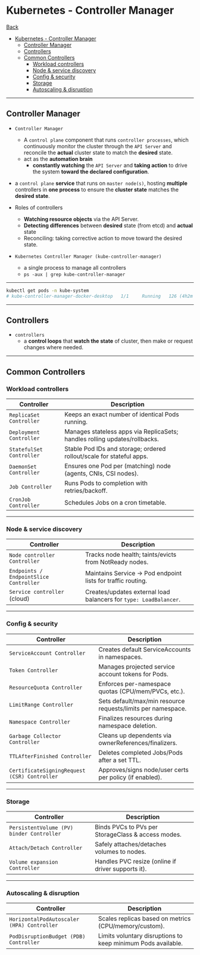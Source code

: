 # Kubernetes - Controller Manager

[Back](../../index.md)

- [Kubernetes - Controller Manager](#kubernetes---controller-manager)
  - [Controller Manager](#controller-manager)
  - [Controllers](#controllers)
  - [Common Controllers](#common-controllers)
    - [Workload controllers](#workload-controllers)
    - [Node \& service discovery](#node--service-discovery)
    - [Config \& security](#config--security)
    - [Storage](#storage)
    - [Autoscaling \& disruption](#autoscaling--disruption)

---

## Controller Manager

- `Controller Manager`

  - A `control plane` component that runs `controller processes`, which continuously monitor the cluster through the `API Server` and reconcile the **actual** cluster state to match the **desired** state.
  - act as the **automation brain**
    - **constantly watching** the `API Server` and **taking action** to drive the system **toward the declared configuration**.

- a `control plane` **service** that runs on `master node(s)`, hosting **multiple** controllers in **one process** to ensure the **cluster state** matches the **desired state**.

- Roles of controllers

  - **Watching resource objects** via the API Server.
  - **Detecting differences** between **desired** state (from etcd) and **actual** state
  - Reconciling: taking corrective action to move toward the desired state.

- `Kubernetes Controller Manager (kube-controller-manager)`

  - a single process to manage all controllers
  - `ps -aux | grep kube-controller-manager`

---

```sh
kubectl get pods -n kube-system
# kube-controller-manager-docker-desktop   1/1     Running   126 (4h2m ago)   148d
```

---

## Controllers

- `controllers`
  - a **control loops** that **watch the state** of cluster, then make or request changes where needed.

---

## Common Controllers

### Workload controllers

| Controller               | Description                                                                |
| ------------------------ | -------------------------------------------------------------------------- |
| `ReplicaSet Controller`  | Keeps an exact number of identical Pods running.                           |
| `Deployment Controller`  | Manages stateless apps via ReplicaSets; handles rolling updates/rollbacks. |
| `StatefulSet Controller` | Stable Pod IDs and storage; ordered rollout/scale for stateful apps.       |
| `DaemonSet Controller`   | Ensures one Pod per (matching) node (agents, CNIs, CSI nodes).             |
| `Job Controller`         | Runs Pods to completion with retries/backoff.                              |
| `CronJob Controller`     | Schedules Jobs on a cron timetable.                                        |

---

### Node & service discovery

| Controller                             | Description                                                       |
| -------------------------------------- | ----------------------------------------------------------------- |
| `Node controller Controller`           | Tracks node health; taints/evicts from NotReady nodes.            |
| `Endpoints / EndpointSlice Controller` | Maintains Service → Pod endpoint lists for traffic routing.       |
| `Service controller` (cloud)           | Creates/updates external load balancers for `type: LoadBalancer`. |

---

### Config & security

| Controller                                   | Description                                                  |
| -------------------------------------------- | ------------------------------------------------------------ |
| `ServiceAccount Controller`                  | Creates default ServiceAccounts in namespaces.               |
| `Token Controller`                           | Manages projected service account tokens for Pods.           |
| `ResourceQuota Controller`                   | Enforces per-namespace quotas (CPU/mem/PVCs, etc.).          |
| `LimitRange Controller`                      | Sets default/max/min resource requests/limits per namespace. |
| `Namespace Controller`                       | Finalizes resources during namespace deletion.               |
| `Garbage Collector Controller`               | Cleans up dependents via ownerReferences/finalizers.         |
| `TTLAfterFinished Controller`                | Deletes completed Jobs/Pods after a set TTL.                 |
| `CertificateSigningRequest (CSR) Controller` | Approves/signs node/user certs per policy (if enabled).      |

---

### Storage

| Controller                                | Description                                        |
| ----------------------------------------- | -------------------------------------------------- |
| `PersistentVolume (PV) binder Controller` | Binds PVCs to PVs per StorageClass & access modes. |
| `Attach/Detach Controller`                | Safely attaches/detaches volumes to nodes.         |
| `Volume expansion Controller`             | Handles PVC resize (online if driver supports it). |

---

### Autoscaling & disruption

| Controller                                 | Description                                                  |
| ------------------------------------------ | ------------------------------------------------------------ |
| `HorizontalPodAutoscaler (HPA) Controller` | Scales replicas based on metrics (CPU/memory/custom).        |
| `PodDisruptionBudget (PDB) Controller`     | Limits voluntary disruptions to keep minimum Pods available. |
